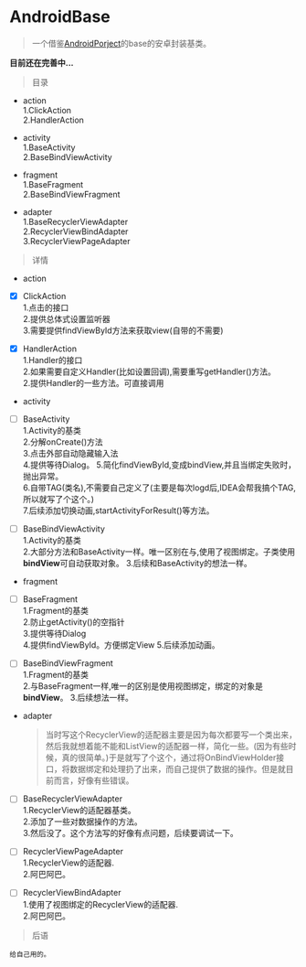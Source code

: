 # AndroidBase 
> 一个借鉴[AndroidPorject](https://github.com/getActivity/AndroidProject "AndroidProject")的base的安卓封装基类。

**目前还在完善中...**

>目录

+ action  
    1.ClickAction  
    2.HandlerAction
    
+ activity  
    1.BaseActivity  
    2.BaseBindViewActivity
  
+ fragment  
    1.BaseFragment  
    2.BaseBindViewFragment  
  
+ adapter  
    1.BaseRecyclerViewAdapter  
    2.RecyclerViewBindAdapter  
    3.RecyclerViewPageAdapter

>详情

+ action   
- [x] ClickAction  
    1.点击的接口  
    2.提供总体式设置监听器  
    3.需要提供findViewById方法来获取view(自带的不需要)  

- [x] HandlerAction  
    1.Handler的接口  
    2.如果需要自定义Handler(比如设置回调),需要重写getHandler()方法。  
    2.提供Handler的一些方法。可直接调用

+ activity
- [ ] BaseActivity  
    1.Activity的基类  
    2.分解onCreate()方法  
    3.点击外部自动隐藏输入法  
    4.提供等待Dialog。
    5.简化findViewById,变成bindView,并且当绑定失败时，抛出异常。  
    6.自带TAG(类名),不需要自己定义了(主要是每次logd后,IDEA会帮我搞个TAG,所以就写了个这个。)  
    7.后续添加切换动画,startActivityForResult()等方法。

- [ ] BaseBindViewActivity  
    1.Activity的基类  
    2.大部分方法和BaseActivity一样。唯一区别在与,使用了视图绑定。子类使用**bindView**可自动获取对象。
    3.后续和BaseActivity的想法一样。
  
+ fragment  
- [ ] BaseFragment  
    1.Fragment的基类  
    2.防止getActivity()的空指针  
    3.提供等待Dialog  
    4.提供findViewById。方便绑定View
    5.后续添加动画。

- [ ] BaseBindViewFragment  
    1.Fragment的基类  
    2.与BaseFragment一样,唯一的区别是使用视图绑定，绑定的对象是**bindView**。 
    3.后续想法一样。
  
+ adapter
    >当时写这个RecyclerView的适配器主要是因为每次都要写一个类出来，然后我就想着能不能和ListView的适配器一样，简化一些。(因为有些时候，真的很简单。)于是就写了个这个，通过将OnBindViewHolder接口，将数据绑定和处理扔了出来，而自己提供了数据的操作。但是就目前而言，好像有些错误。
- [ ] BaseRecyclerViewAdapter  
    1.RecyclerView的适配器基类。   
    2.添加了一些对数据操作的方法。  
    3.然后没了。这个方法写的好像有点问题，后续要调试一下。
- [ ] RecyclerViewPageAdapter    
    1.RecyclerView的适配器.  
    2.阿巴阿巴。
  
- [ ] RecyclerViewBindAdapter    
      1.使用了视图绑定的RecyclerView的适配器.  
      2.阿巴阿巴。
  
>后语

    给自己用的。


  


  
  

